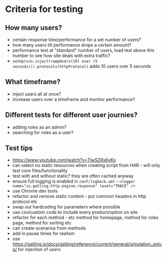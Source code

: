 # Criteria for testing

## How many users?
- certain response time/performance for a set number of users?
- how many users till performance drops a certain amount?
- performance test at "standard" number of users, load test above this number to see how site deals with extra traffic?
- `setUp(scn.inject(rampUsers(10) over (5 seconds))).protocols(httpProtocol)` adds 10 users over 5 seconds

## What timeframe? 
- inject users all at once?
- increase users over a timeframe and monitor performance?

## Different tests for different user journies?
- adding roles as an admin?
- searching for roles as a user?

## Test tips
- https://www.youtube.com/watch?v=TlwSZRs6yKo
- can select no static resources when creating script from HAR - will only test core files/functionality
- test with and without static? they are often cached anyway
- ensure full logging is enabled in `conf/logback.xml` - `<logger name="io.gatling.http.engine.response" level="TRACE" />`
- use Chrome dev tools
- refactor and remove static content - put common headers in http protocol etc
- swap out hardcoding for parameters where possible
- use csv/custom code to include every product/option on site
- refactor for each method - etc method for homepage, method for roles page, method for sorting etc
- can create scenarios from methods
- add in pause times for realism
- use https://gatling.io/docs/gatling/reference/current/general/simulation_setup/ for injection of users